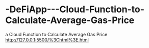 # -DeFiApp---Cloud-Function-to-Calculate-Average-Gas-Price
 a Cloud Function to Calculate Average Gas Price
http://127.0.0.1:5500/%3Chtml%3E.html
